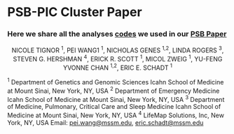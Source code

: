 # PSB-PIC Cluster Paper
### Here we share all the analyses [codes](https://github.com/DigitalHealthCenterMSSM/PSB-Cluster/PIC.R) we used in our [PSB Paper](https://psb.stanford.edu/psb-online/proceedings/psb17/tignor.pdf)

<p align="center">
NICOLE TIGNOR <sup>1</sup>, PEI WANG1 <sup>1</sup>, NICHOLAS GENES <sup>1,2</sup>, LINDA ROGERS <sup>3</sup>, STEVEN G. HERSHMAN <sup>4</sup>, ERICK R. SCOTT <sup>1</sup>, MICOL ZWEIG <sup>1</sup>, YU-FENG YVONNE CHAN <sup>1,2</sup>, ERIC E. SCHADT <sup>1</sup>

<sup>1</sup>
Department of Genetics and Genomic Sciences
Icahn School of Medicine at Mount Sinai, New York, NY, USA
<sup>2</sup>
Department of Emergency Medicine
Icahn School of Medicine at Mount Sinai, New York, NY, USA
<sup>3</sup>
Department of Medicine, Pulmonary, Critical Care and Sleep Medicine
Icahn School of Medicine at Mount Sinai, New York, NY, USA
<sup>4</sup>
LifeMap Solutions, Inc, New York, NY, USA
Email: pei.wang@mssm.edu, eric.schadt@mssm.edu
</p>

